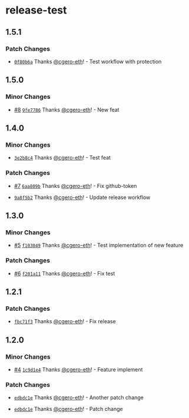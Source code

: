 # release-test

## 1.5.1

### Patch Changes

- [`0f80b6a`](https://github.com/cgero-eth/release-test/commit/0f80b6a356274933ba10e5d1cd53c8decc271f19) Thanks
  [@cgero-eth](https://github.com/cgero-eth)! - Test workflow with protection

## 1.5.0

### Minor Changes

- [#8](https://github.com/cgero-eth/release-test/pull/8)
  [`9fe7786`](https://github.com/cgero-eth/release-test/commit/9fe77868ad455ef3a8991b7fde10f8fb5672e15c) Thanks
  [@cgero-eth](https://github.com/cgero-eth)! - New feat

## 1.4.0

### Minor Changes

- [`3e2b8c4`](https://github.com/cgero-eth/release-test/commit/3e2b8c4f48779ffb879ec37d4e9d64be307c09cb) Thanks
  [@cgero-eth](https://github.com/cgero-eth)! - Test feat

### Patch Changes

- [#7](https://github.com/cgero-eth/release-test/pull/7)
  [`6aa809b`](https://github.com/cgero-eth/release-test/commit/6aa809bfde4c9f596481e48eff0f42a8b5577a73) Thanks
  [@cgero-eth](https://github.com/cgero-eth)! - Fix github-token

- [`9a8f5b2`](https://github.com/cgero-eth/release-test/commit/9a8f5b2c49fd047feedf7ee909732481867f54d4) Thanks
  [@cgero-eth](https://github.com/cgero-eth)! - Update release workflow

## 1.3.0

### Minor Changes

- [#5](https://github.com/cgero-eth/release-test/pull/5)
  [`f103049`](https://github.com/cgero-eth/release-test/commit/f10304975c23e7ebbfc597cb7a7f19f7dc8545f7) Thanks
  [@cgero-eth](https://github.com/cgero-eth)! - Test implementation of new feature

### Patch Changes

- [#6](https://github.com/cgero-eth/release-test/pull/6)
  [`f201a11`](https://github.com/cgero-eth/release-test/commit/f201a11e5f0707363b87765d483cb7d3c5697739) Thanks
  [@cgero-eth](https://github.com/cgero-eth)! - Fix test

## 1.2.1

### Patch Changes

- [`fbc71f3`](https://github.com/cgero-eth/release-test/commit/fbc71f35bf79cbe0eea81678a488cf0096ab9f43) Thanks
  [@cgero-eth](https://github.com/cgero-eth)! - Fix release

## 1.2.0

### Minor Changes

- [#4](https://github.com/cgero-eth/release-test/pull/4)
  [`1c9d1e4`](https://github.com/cgero-eth/release-test/commit/1c9d1e4d0a65b709a4aa1fc8f478d1f10a5e2be1) Thanks
  [@cgero-eth](https://github.com/cgero-eth)! - Feature implement

### Patch Changes

- [`edbdc1e`](https://github.com/cgero-eth/release-test/commit/edbdc1ea64592afc71a753d065b3e4e4b2126279) Thanks
  [@cgero-eth](https://github.com/cgero-eth)! - Another patch change

- [`edbdc1e`](https://github.com/cgero-eth/release-test/commit/edbdc1ea64592afc71a753d065b3e4e4b2126279) Thanks
  [@cgero-eth](https://github.com/cgero-eth)! - Patch change
